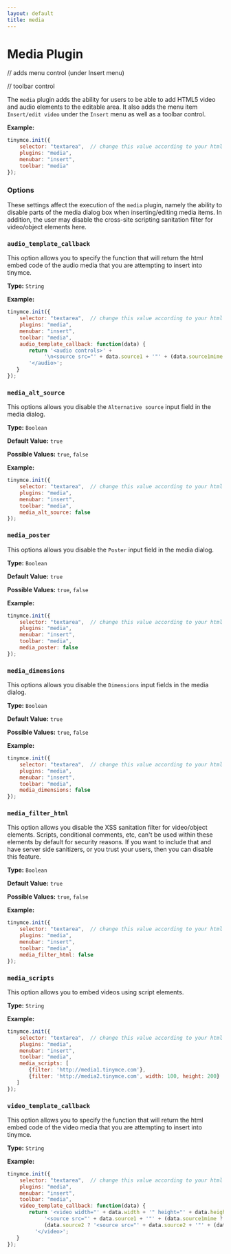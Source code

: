```yaml
---
layout: default
title: media
---
```


# Media Plugin

// adds menu control (under Insert menu)

// toolbar control

The `media` plugin adds the ability for users to be able to add HTML5 video and audio elements to the editable area. It also adds the menu item `Insert/edit video` under the `Insert` menu as well as a toolbar control.

**Example:**

```js
tinymce.init({
    selector: "textarea",  // change this value according to your html
    plugins: "media",
    menubar: "insert",
    toolbar: "media"
});
```

### Options

These settings affect the execution of the `media` plugin, namely the ability to disable parts of the media dialog box when inserting/editing media items. In addition, the user may disable the cross-site scripting sanitation filter for video/object elements here.

### `audio_template_callback`

This option allows you to specify the function that will return the html embed code of the audio media that you are attempting to insert into tinymce.

**Type:** `String`

**Example:**

```js
tinymce.init({
    selector: "textarea",  // change this value according to your html
    plugins: "media",
    menubar: "insert",
    toolbar: "media",
    audio_template_callback: function(data) {
       return '<audio controls>' +
            '\n<source src="' + data.source1 + '"' + (data.source1mime ? ' type="' + data.source1mime + '"' : '') + ' />\n' +
       '</audio>';
   }
});
```

### `media_alt_source`

This options allows you disable the `Alternative source` input field in the media dialog.

**Type:** `Boolean`

**Default Value:** `true`

**Possible Values:** `true`, `false`

**Example:**

```js
tinymce.init({
    selector: "textarea",  // change this value according to your html
    plugins: "media",
    menubar: "insert",
    toolbar: "media",
    media_alt_source: false
});
```

### `media_poster`

This options allows you disable the `Poster` input field in the media dialog.

**Type:** `Boolean`

**Default Value:** `true`

**Possible Values:** `true`, `false`

**Example:**

```js
tinymce.init({
    selector: "textarea",  // change this value according to your html
    plugins: "media",
    menubar: "insert",
    toolbar: "media",
    media_poster: false
});
```

### `media_dimensions`

This options allows you disable the `Dimensions` input fields in the media dialog.

**Type:** `Boolean`

**Default Value:** `true`

**Possible Values:** `true`, `false`

**Example:**

```js
tinymce.init({
    selector: "textarea",  // change this value according to your html
    plugins: "media",
    menubar: "insert",
    toolbar: "media",
    media_dimensions: false
});
```

### `media_filter_html`

This option allows you disable the XSS sanitation filter for video/object elements. Scripts, conditional comments, etc, can't be used within these elements by default for security reasons. If you want to include that and have server side sanitizers, or you trust your users, then you can disable this feature.

**Type:** `Boolean`

**Default Value:** `true`

**Possible Values:** `true`, `false`

**Example:**

```js
tinymce.init({
    selector: "textarea",  // change this value according to your html
    plugins: "media",
    menubar: "insert",
    toolbar: "media",
    media_filter_html: false
});
```
### `media_scripts`

This option allows you to embed videos using script elements.

**Type:** `String`

**Example:**

```js
tinymce.init({
    selector: "textarea",  // change this value according to your html
    plugins: "media",
    menubar: "insert",
    toolbar: "media",
    media_scripts: [
       {filter: 'http://media1.tinymce.com'},
       {filter: 'http://media2.tinymce.com', width: 100, height: 200}
   ]
});
```

### `video_template_callback`

This option allows you to specify the function that will return the html embed code of the video media that you are attempting to insert into tinymce.

**Type:** `String`

**Example:**

```js
tinymce.init({
    selector: "textarea",  // change this value according to your html
    plugins: "media",
    menubar: "insert",
    toolbar: "media",
    video_template_callback: function(data) {
       return '<video width="' + data.width + '" height="' + data.height + '"' + (data.poster ? ' poster="' + data.poster + '"' : '') + ' controls="controls">\n' +
            '<source src="' + data.source1 + '"' + (data.source1mime ? ' type="' + data.source1mime + '"' : '') + ' />\n' +
            (data.source2 ? '<source src="' + data.source2 + '"' + (data.source2mime ? ' type="' + data.source2mime + '"' : '') + ' />\n' : '') +
         '</video>';
   }
});
```
